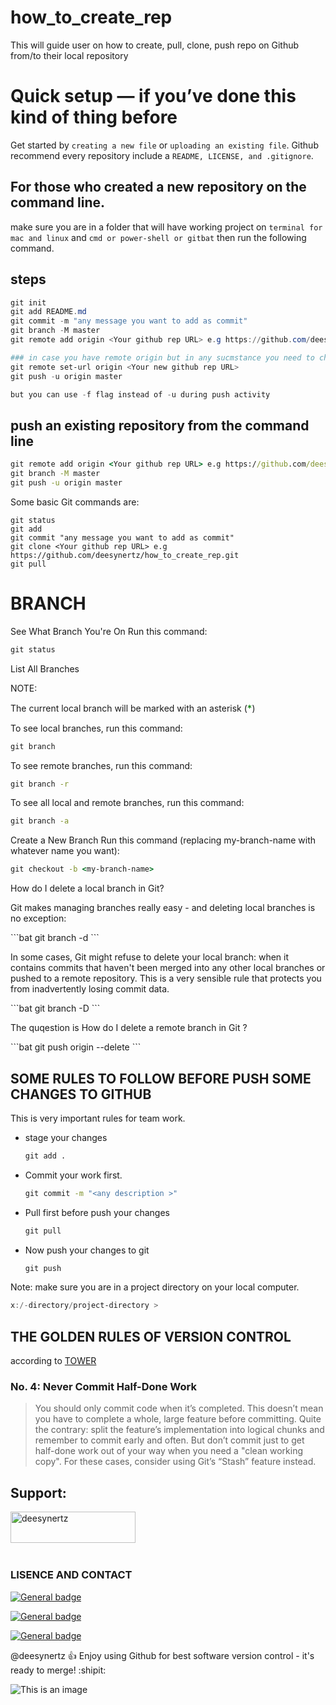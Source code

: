# how_to_create_rep

<!-- [![N|DEESYNERTZ](https://cldup.com/dTxpPi9lDf.thumb.png)](https://nodesource.com/products/nsolid) -->

This will guide user on how to create, pull, clone, push repo on Github from/to  their local repository

# Quick setup — if you’ve done this kind of thing before

Get started by ``creating a new file`` or ``uploading an existing file``. Github recommend every repository include a ``README, LICENSE, and .gitignore``.


## For those who created a new repository on the command line.

make sure you are in a folder  that will have working project on ``terminal for mac and linux`` and ``cmd or power-shell or gitbat`` then run the following command.


## steps

```powershell   
git init
git add README.md
git commit -m "any message you want to add as commit"
git branch -M master
git remote add origin <Your github rep URL> e.g https://github.com/deesynertz/how_to_create_rep.git

### in case you have remote origin but in any sucmstance you need to change the remote URL the you have to use below code as commted by @shebyclassic2018
git remote set-url origin <Your new github rep URL>
git push -u origin master

but you can use -f flag instead of -u during push activity

```


## push an existing repository from the command line

```bat
git remote add origin <Your github rep URL> e.g https://github.com/deesynertz/how_to_create_rep.git
git branch -M master
git push -u origin master 
```

Some basic Git commands are:
```
git status
git add
git commit "any message you want to add as commit"
git clone <Your github rep URL> e.g https://github.com/deesynertz/how_to_create_rep.git
git pull
```

# BRANCH
See What Branch You're On
Run this command:

```powershell
git status
```
List All Branches

NOTE:  <p>The current local branch will be marked with an asterisk (<span style="color:green; font-size: 15px;">*</span>)</p>

To see local branches, run this command:

```bat
git branch
```

To see remote branches, run this command:
```bat 
git branch -r
```
To see all local and remote branches, run this command:
```bat
git branch -a
```

Create a New Branch
Run this command (replacing my-branch-name with whatever name you want):

```bat
git checkout -b <my-branch-name>
```

How do I delete a local branch in Git?

<p>Git makes managing branches really easy - and deleting local branches is no exception:</p>
```bat
git branch -d <local-branch>
```

<p>In some cases, Git might refuse to delete your local branch: when it contains commits that haven't been merged into any other local branches or pushed to a remote repository.
This is a very sensible rule that protects you from inadvertently losing commit data.</p>
```bat
git branch -D <local-branch>
```

<p>The quqestion is How do I delete a remote branch in Git ?</p>
```bat
git push origin --delete <remote-branch-name> 
```

## SOME RULES TO FOLLOW BEFORE PUSH SOME CHANGES TO GITHUB

This is very important rules for team work.

- stage your changes

  ```bat
  git add .
- Commit your work first.

  ```bat
  git commit -m "<any description >"
- Pull first before push your changes
  ```bat
  git pull
  ```
- Now push your changes to git
  ```bat
  git push
  ```

Note: make sure you are in a project directory on your local computer.  

```powershell
x:/-directory/project-directory > 

```

## THE GOLDEN RULES OF VERSION CONTROL

according to [TOWER](https://www.git-tower.com/learn/git/ebook/en/desktop-gui/branching-merging/working-with-branches#start)

### No. 4: Never Commit Half-Done Work

> You should only commit code when it’s completed. This
> doesn’t mean you have to complete a whole, large 
> feature before committing. Quite the contrary: split
> the feature’s implementation into logical chunks and
> remember to commit early and often. But don’t commit
> just to get half-done work out of your way when you
> need a "clean working copy". For these cases,
> consider using Git’s “Stash” feature instead.

<h2 align="left">Support:</h2>
<p><a href="https://www.buymeacoffee.com/deesynertz"> <img align="left" src="https://cdn.buymeacoffee.com/buttons/v2/default-yellow.png" height="50" width="200" alt="deesynertz" /></a></p><br><br><br><br>

### LISENCE AND CONTACT

[![General badge](https://img.shields.io/badge/License-MIT-blue.svg)](https://github.com/deesynertz/how_to_create_rep)

[![General badge](https://img.shields.io/badge/Gmail-D14836?style=for-the-badge&logo=gmail&logoColor=white)](MailTo:deesynertz@gmail.com)

[![General badge](https://img.shields.io/badge/LinkedIn-0077B5?style=for-the-badge&logo=linkedin&logoColor=white)](https://www.linkedin.com/in/deogratias-alison/)


<!-- https://img.shields.io/badge/Facebook-1877F2?style=for-the-badge&logo=facebook&logoColor=white -->

<!-- https://img.shields.io/badge/Instagram-E4405F?style=for-the-badge&logo=instagram&logoColor=white -->

<!-- https://img.shields.io/badge/Skype-00AFF0?style=for-the-badge&logo=skype&logoColor=white -->


<!-- https://img.shields.io/badge/Windows-0078D6?style=for-the-badge&logo=windows&logoColor=white -->

<!-- https://img.shields.io/badge/Python-3776AB?style=for-the-badge&logo=python&logoColor=white -->
<!-- https://img.shields.io/badge/HTML5-E34F26?style=for-the-badge&logo=html5&logoColor=white -->
<!-- https://img.shields.io/badge/CSS3-1572B6?style=for-the-badge&logo=css3&logoColor=white -->
<!-- https://img.shields.io/badge/JavaScript-F7DF1E?style=for-the-badge&logo=javascript&logoColor=black -->


@deesynertz :+1: Enjoy using Github for best software version control - it's ready to merge! :shipit:


![This is an image](https://myoctocat.com/assets/images/base-octocat.svg)

